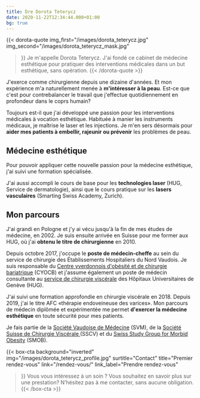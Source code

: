 ```yaml
---
title: Dre Dorota Teterycz
date: 2020-11-22T12:34:44.000+01:00
bg: true
---
```


{{< dorota-quote
img_first="/images/dorota_teterycz.jpg"
img_second="/images/dorota_teterycz_mask.jpg"
>}}
Je m'appelle Dorota Teterycz. J'ai fondé ce cabinet de médecine esthétique pour pratiquer des interventions médicales dans un but esthétique, sans opération.
{{< /dorota-quote >}}


J'exerce comme chirurgienne depuis une dizaine d'années. Et mon expérience m'a naturellement menée à **m'intéresser à la peau**. Est-ce que c'est pour contrebalancer le travail que j'effectue quotidiennement en profondeur dans le coprs humain?

Toujours est-il que j'ai développé une passion pour les interventions médicales à vocation esthétique. Habituée à manier les instruments médicaux, je maîtrise le laser et les injections. Je m'en sers désormais pour **aider mes patients à embellir, rajeunir ou prévenir** les problèmes de peau.

## Médecine esthétique

Pour pouvoir appliquer cette nouvelle passion pour la médecine esthétique, j'ai suivi une formation spécialisée. 

<!-- En XXXX, j'ai obtenu un **Diplôme en médecine esthétique** de la faculté de médecine de l'université Paris-Est Créteil. -->

J'ai aussi accompli le cours de base pour les **technologies laser** (HUG, Service de dermatologie), ainsi que le cours pratique sur les **lasers vasculaires** (Smarting Swiss Academy, Zurich).

## Mon parcours

J'ai grandi en Pologne et j'y ai vécu jusqu'à la fin de mes études de médecine, en 2002. Je suis ensuite arrivée en Suisse pour me former aux HUG, où j'ai **obtenu le titre de chirurgienne** en 2010.

Depuis octobre 2017, j'occupe le **poste de médecin-cheffe** au sein du service de chirurgie des Établissements Hospitaliers du Nord Vaudois. Je suis responsable du [Centre yverdonnois d'obésité et de chirurgie bariatrique](https://www.ehnv.ch/etablissements/centre-dobesite-et-de-chirurgie-bariatrique-cyocb) (CYOCB) et j'assume également un poste de médecin consultante au [service de chirurgie viscérale](https://www.chuv.ch/fr/chirurgie-viscerale/chv-home/) des Hôpitaux Universitaires de Genève (HUG).

J'ai suivi une formation approfondie en chirurgie viscérale en 2018. Depuis 2019, j'ai le titre AFC «thérapie endoveineuse des varices». Mon parcours de médecin diplômée et expérimentée me permet **d'exercer la médecine esthétique** en toute sécurité pour mes patients.

Je fais partie de la [Société Vaudoise de Médecine](https://www.svmed.ch/) (SVM), de la [Société Suisse de Chirurgie Viscérale ](https://www.viszeralchirurgie.ch/index.php?id=3&lang=fr&cHash=2629757a586c5e39ae528c9abdbb10c0)(SSCV) et du [Swiss Study Group for Morbid Obesity](http://www.smob.ch/fr/) (SMOB).

{{< box-cta
background="inverted"
img="/images/dorota_teterycz_profile.jpg"
surtitle="Contact"
title="Premier rendez-vous"
link="/rendez-vous/"
link_label="Prendre rendez-vous"
>}} Vous vous intéressez à un soin ? Vous souhaitez en savoir plus sur une prestation? N’hésitez pas à me contacter, sans aucune obligation. {{< /box-cta >}}